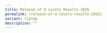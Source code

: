 ```yaml
---
title: Release of O Levels Results 2025
permalink: /release-of-o-levels-results-2025/
variant: tiptap
description: ""
---
```


